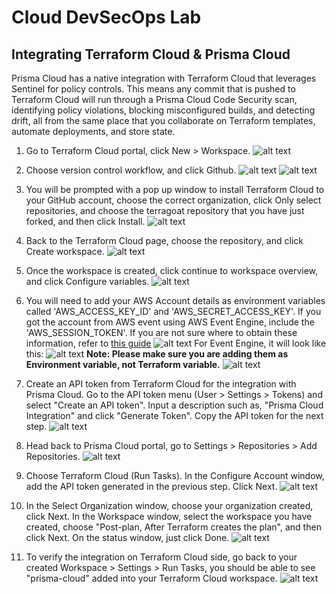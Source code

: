 # Cloud DevSecOps Lab
## Integrating Terraform Cloud & Prisma Cloud 
Prisma Cloud has a native integration with Terraform Cloud that leverages Sentinel for policy controls. This means any commit that is pushed to Terraform Cloud will run through a Prisma Cloud Code Security scan, identifying policy violations, blocking misconfigured builds, and detecting drift, all from the same place that you collaborate on Terraform templates, automate deployments, and store state.

1. Go to Terraform Cloud portal, click New > Workspace.
![alt text](/resources/terraform-cloud-workspace.png?raw=true)
2. Choose version control workflow, and click Github.
![alt text](/resources/tc-vc-workflow.png?raw=true)
![alt text](/resources/tc-vc-github.png?raw=true)
3. You will be prompted with a pop up window to install Terraform Cloud to your GitHub account, choose the correct organization, click Only select repositories, and choose the terragoat repository that you have just forked, and then click Install.
![alt text](/resources/install-tc.png?raw=true)
4. Back to the Terraform Cloud page, choose the repository, and click Create workspace.
![alt text](/resources/tc-create-workspace.png?raw=true)
5. Once the workspace is created, click continue to workspace overview, and click Configure variables.
![alt text](/resources/tc-configure-variables.png?raw=true)
6. You will need to add your AWS Account details as environment variables called 'AWS_ACCESS_KEY_ID' and 'AWS_SECRET_ACCESS_KEY'. If you got the account from AWS event using AWS Event Engine, include the 'AWS_SESSION_TOKEN'. If you are not sure where to obtain these information, refer to [this guide](https://docs.aws.amazon.com/powershell/latest/userguide/pstools-appendix-sign-up.html)
![alt text](/resources/terraform_cloud_env_variables.png?raw=true)
For Event Engine, it will look like this:
![alt text](/resources/terraform_cloud_env_variables_ee.png?raw=true)
**Note: Please make sure you are adding them as Environment variable, not Terraform variable.**
![alt text](/resources/tc-workspace-env-var.png?raw=true)

7. Create an API token from Terraform Cloud for the integration with Prisma Cloud. Go to the API token menu (User > Settings > Tokens) and select "Create an API token". Input a description such as, "Prisma Cloud Integration" and click "Generate Token". Copy the API token for the next step.
![alt text](/resources/tc-generate-token.png?raw=true)

8. Head back to Prisma Cloud portal, go to Settings > Repositories > Add Repositories.
![alt text](/resources/pc-add-repo-tc.png?raw=true)

9. Choose Terraform Cloud (Run Tasks). In the Configure Account window, add the API token generated in the previous step. Click Next.
![alt text](/resources/pc-add-tc-token.png?raw=true)

10. In the Select Organization window, choose your organization created, click Next. In the Workspace window, select the workspace you have created, choose "Post-plan, After Terraform creates the plan", and then click Next. On the status window, just click Done.
![alt text](/resources/pc-add-tc-workspace.png?raw=true)

11. To verify the integration on Terraform Cloud side, go back to your created Workspace > Settings > Run Tasks, you should be able to see "prisma-cloud" added into your Terraform Cloud workspace.
![alt text](/resources/tc-verify-pc-integration.png?raw=true)


